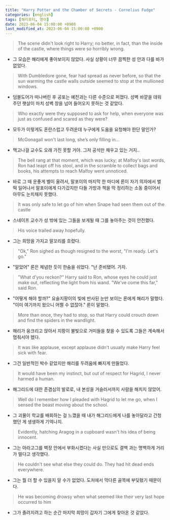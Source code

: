 ```yaml
---
title: "Harry Potter and the Chamber of Secrets - Cornelius Fudge"
categories: [english]
tags: [해리포터, 영어]
date: 2023-06-04 15:00:00 +0900
last_modified_at: 2023-06-04 15:00:00 +0900
---
```

> The scene didn't look right to Harry; no better, in fact, than the inside of the castle, where things were so horribly wrong.
- 그 모습은 해리에게 좋아보이지 않았다. 사실 상황이 너무 끔찍한 성 안과 다를 바가 없었다.

> With Dumbledore gone, fear had spread as never before, so that the sun warming the castle walls outside seemed to stop at the mullioned windows.
- 덤블도어가 떠나버린 후 공포는 예전과는 다른 수준으로 퍼졌다. 성벽 바깥을 데워주던 햇살이 마치 성벽 창을 넘어 들어오지 못하는 것 같았다.

> Who exactly were they supposed to ask for help, when everyone was just as confused and scared as they were?
- 모두가 이렇게도 혼란스럽고 두려운데 누구에게 도움을 요청해야 한단 말인가?

> McGonagall won't last long, she’s only filling in...
- 맥고나걸 교수도 오래 가진 못할 거야. 그저 공석만 채우고 있는 거지..

> The bell rang at that moment, which was lucky; at Malfoy's last words, Ron had leapt off his stool, and in the scramble to collect bags and books, his attempts to reach Malfoy went unnoticed.
- 바로 그 때 운좋게 벨이 울려서, 말포이의 마지막 한 마디에 론이 자기 의자에서 벌떡 일어나서 말포이에게 다가갔지만 다들 가방과 책을 막 정리하는 소동 중이어서 아무도 눈치채지 못했다. 

> It was only safe to let go of him when Snape had seen them out of the castle
- 스네이프 교수가 성 밖에 있는 그들을 보게될 때 그를 놓아주는 것이 안전했다.

> His voice trailed away hopefully.
- 그는 희망을 가지고 말꼬리를 흐렸다.

> "Ok," Ron sighed as though resigned to the worst, "I'm ready. Let's go."
- "알았어" 론은 체념한 듯이 한숨을 쉬었다. "난 준비됐어. 가자.

> "What d'you reckon?" Harry said to Ron, whose eyes he could just make out, reflecting the light from his wand. "We've come this far," said Ron.
- "어떻게 해야 할까?" 요술지팡이의 빛에 반사된 눈만 보이는 론에게 해리가 말했다. "이미 여기까지 왔으니 어쩔 수 없잖아." 론이 말했다.

> More than once, they had to stop, so that Harry could crouch down and find the spiders in the wandlight.
- 해리가 웅크리고 앉아서 지팡이 불빛으로 거미들을 찾을 수 있도록 그들은 계속해서 멈춰서야 헸다.

> It was like applause, except applause didn't usually make Harry feel sick with fear.
- 그건 일반적인 박수 같았지만 해리를 두려움에 빠지게 만들었다.

> It would have been my instinct, but out of respect for Hagrid, I never harmed a human.
- 해그리드에 대한 존겸심의 발로로, 내 본성을 거슬러서까지 사람을 해치지 않았어.

> Well do I remember how I pleaded with Hagrid to let me go, when I sensed the beast moving about the school.
- 그 괴물이 학교를 배회하는 걸 느꼈을 때 내가 해그리드에게 나를 놓아달라고 간청했던 게 생생하게 기억나지.

> Evidently, hatching Aragog in a cupboard wasn't his idea of being innocent.
- 그는 아라고그를 벽장 안에서 부화시켰다는 사실 만으로도 결백 과는 명백하게 거리가 멀다고 생각했다.

> He couldn't see what else they could do. They had hit dead ends everywhere.
- 그는 뭘 더 할 수 있을지 알 수가 없었다. 도처에서 막다른 골목에 부딪혔기 때문이다.

> He was becoming drowsy when what seemed like their very last hope occurred to him
- 그가 졸려지려고 하는 순간 마지막 희망이 갑자기 그에게 찾아온 것 같았다.